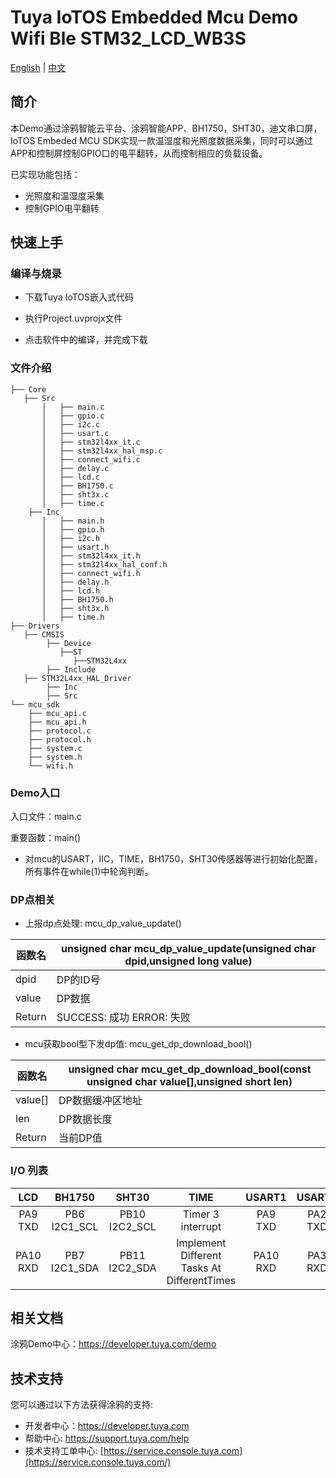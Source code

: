 # Tuya IoTOS Embedded Mcu Demo Wifi Ble STM32_LCD_WB3S

[English](./README.md) | [中文](./README_zh.md)

## 简介 

本Demo通过涂鸦智能云平台、涂鸦智能APP、BH1750，SHT30，迪文串口屏，IoTOS Embeded MCU SDK实现一款温湿度和光照度数据采集，同时可以通过APP和控制屏控制GPIO口的电平翻转，从而控制相应的负载设备。

已实现功能包括：

+ 光照度和温湿度采集  
+ 控制GPIO电平翻转



## 快速上手 

### 编译与烧录
+ 下载Tuya IoTOS嵌入式代码

+ 执行Project.uvprojx文件

+ 点击软件中的编译，并完成下载


### 文件介绍 

```
├── Core
   ├── Src
       │   ├── main.c
       │   ├── gpio.c
       │   ├── i2c.c
       │   ├── usart.c
       │   ├── stm32l4xx_it.c
       │   ├── stm32l4xx_hal_msp.c
       │   ├── connect_wifi.c
       │   ├── delay.c
       │   ├── lcd.c
       │   ├── BH1750.c
       │   ├── sht3x.c
       │   ├── time.c     
    ├── Inc
       │   ├── main.h
       │   ├── gpio.h
       │   ├── i2c.h
       │   ├── usart.h
       │   ├── stm32l4xx_it.h
       │   ├── stm32l4xx_hal_conf.h
       │   ├── connect_wifi.h
       │   ├── delay.h 
       │   ├── lcd.h 
       │   ├── BH1750.h
       │   ├── sht3x.h
       │   ├── time.h 
├── Drivers
   ├── CMSIS
        ├── Device
           ├──ST
              ├──STM32L4xx
        ├── Include              
   ├── STM32L4xx_HAL_Driver
        ├── Inc
        ├── Src
└── mcu_sdk
    ├── mcu_api.c
    ├── mcu_api.h
    ├── protocol.c
    ├── protocol.h
    ├── system.c
    ├── system.h
    └── wifi.h
```



### Demo入口

入口文件：main.c

重要函数：main()

+ 对mcu的USART，IIC，TIME，BH1750，SHT30传感器等进行初始化配置，所有事件在while(1)中轮询判断。



### DP点相关

+ 上报dp点处理: mcu_dp_value_update()

| 函数名 | unsigned char mcu_dp_value_update(unsigned char dpid,unsigned long value) |
| ------ | ------------------------------------------------------------ |
| dpid   | DP的ID号                                                     |
| value  | DP数据                                                       |
| Return | SUCCESS: 成功  ERROR: 失败                                   |

+ mcu获取bool型下发dp值: mcu_get_dp_download_bool()

| 函数名  | unsigned char mcu_get_dp_download_bool(const unsigned char value[],unsigned short len) |
| ------- | ------------------------------------------------------------ |
| value[] | DP数据缓冲区地址                                             |
| len     | DP数据长度                                                   |
| Return  | 当前DP值                                                     |



### I/O 列表 

|   LCD    |    BH1750    |     SHT30      |                    TIME                     |  USART1  | USART2  | USART3  |             GPIO             |
| :------: | :----------: | :------------: | :-----------------------------------------: | :------: | :-----: | :-----: | :--------------------------: |
| PA9 TXD  | PB6 I2C1_SCL | PB10 I2C2_SCL  |              Timer 3 interrupt              | PA9 TXD  | PA2 TXD | PC4 TXD |             PC13             |
| PA10 RXD | PB7 I2C1_SDA | PB11  I2C2_SDA | Implement Different Tasks At DifferentTimes | PA10 RXD | PA3 RXD | PC5 RXD | Network Configuration Button |



## 相关文档

涂鸦Demo中心：https://developer.tuya.com/demo



## 技术支持

您可以通过以下方法获得涂鸦的支持:

- 开发者中心：https://developer.tuya.com
- 帮助中心: https://support.tuya.com/help
- 技术支持工单中心: [https://service.console.tuya.com](https://service.console.tuya.com/) 

